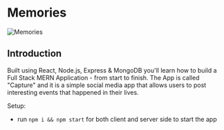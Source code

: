 # Memories

![Memories](https://i.ibb.co/Z8Y0CJv/Screenshot-2020-10-30-at-11-10-04.png)

## Introduction
Built using React, Node.js, Express & MongoDB you'll learn how to build a Full Stack MERN Application - from start to finish. The App is called "Capture" and it is a simple social media app that allows users to post interesting events that happened in their lives.

Setup:
- run ```npm i && npm start``` for both client and server side to start the app
